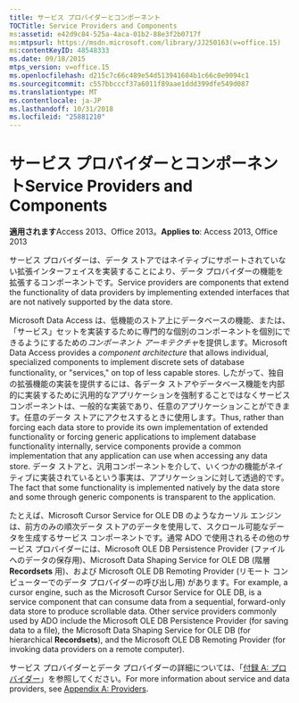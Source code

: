 ```yaml
---
title: サービス プロバイダーとコンポーネント
TOCTitle: Service Providers and Components
ms:assetid: e42d9c84-525a-4aca-01b2-88e3f2b0717f
ms:mtpsurl: https://msdn.microsoft.com/library/JJ250163(v=office.15)
ms:contentKeyID: 48548333
ms.date: 09/18/2015
mtps_version: v=office.15
ms.openlocfilehash: d215c7c66c489e54d513941604b1c66c0e9094c1
ms.sourcegitcommit: c557bbcccf37a6011f89aae1ddd399dfe549d087
ms.translationtype: MT
ms.contentlocale: ja-JP
ms.lasthandoff: 10/31/2018
ms.locfileid: "25881210"
---
```

# <a name="service-providers-and-components"></a><span data-ttu-id="88377-102">サービス プロバイダーとコンポーネント</span><span class="sxs-lookup"><span data-stu-id="88377-102">Service Providers and Components</span></span>


<span data-ttu-id="88377-103">**適用されます**Access 2013、Office 2013。</span><span class="sxs-lookup"><span data-stu-id="88377-103">**Applies to**: Access 2013, Office 2013</span></span>

<span data-ttu-id="88377-104">サービス プロバイダーは、データ ストアではネイティブにサポートされていない拡張インターフェイスを実装することにより、データ プロバイダーの機能を拡張するコンポーネントです。</span><span class="sxs-lookup"><span data-stu-id="88377-104">Service providers are components that extend the functionality of data providers by implementing extended interfaces that are not natively supported by the data store.</span></span>

<span data-ttu-id="88377-105">Microsoft Data Access は、低機能のストア上にデータベースの機能、または、「サービス」セットを実装するために専門的な個別のコンポーネントを個別にできるようにするための*コンポーネント アーキテクチャ*を提供します。</span><span class="sxs-lookup"><span data-stu-id="88377-105">Microsoft Data Access provides a *component architecture* that allows individual, specialized components to implement discrete sets of database functionality, or "services," on top of less capable stores.</span></span> <span data-ttu-id="88377-106">したがって、独自の拡張機能の実装を提供するには、各データ ストアやデータベース機能を内部的に実装するために汎用的なアプリケーションを強制することではなくサービス コンポーネントは、一般的な実装であり、任意のアプリケーションことができます。任意のデータ ストアにアクセスするときに使用します。</span><span class="sxs-lookup"><span data-stu-id="88377-106">Thus, rather than forcing each data store to provide its own implementation of extended functionality or forcing generic applications to implement database functionality internally, service components provide a common implementation that any application can use when accessing any data store.</span></span> <span data-ttu-id="88377-107">データ ストアと、汎用コンポーネントを介して、いくつかの機能がネイティブに実装されているという事実は、アプリケーションに対して透過的です。</span><span class="sxs-lookup"><span data-stu-id="88377-107">The fact that some functionality is implemented natively by the data store and some through generic components is transparent to the application.</span></span>

<span data-ttu-id="88377-p102">たとえば、Microsoft Cursor Service for OLE DB のようなカーソル エンジンは、前方のみの順次データ ストアのデータを使用して、スクロール可能なデータを生成するサービス コンポーネントです。通常 ADO で使用されるその他のサービス プロバイダーには、Microsoft OLE DB Persistence Provider (ファイルへのデータの保存用)、Microsoft Data Shaping Service for OLE DB (階層 **Recordsets** 用)、および Microsoft OLE DB Remoting Provider (リモート コンピューターでのデータ プロバイダーの呼び出し用) があります。</span><span class="sxs-lookup"><span data-stu-id="88377-p102">For example, a cursor engine, such as the Microsoft Cursor Service for OLE DB, is a service component that can consume data from a sequential, forward-only data store to produce scrollable data. Other service providers commonly used by ADO include the Microsoft OLE DB Persistence Provider (for saving data to a file), the Microsoft Data Shaping Service for OLE DB (for hierarchical **Recordsets**), and the Microsoft OLE DB Remoting Provider (for invoking data providers on a remote computer).</span></span>

<span data-ttu-id="88377-110">サービス プロバイダーとデータ プロバイダーの詳細については、「[付録 A: プロバイダー](appendix-a-providers.md)」を参照してください。</span><span class="sxs-lookup"><span data-stu-id="88377-110">For more information about service and data providers, see [Appendix A: Providers](appendix-a-providers.md).</span></span>

